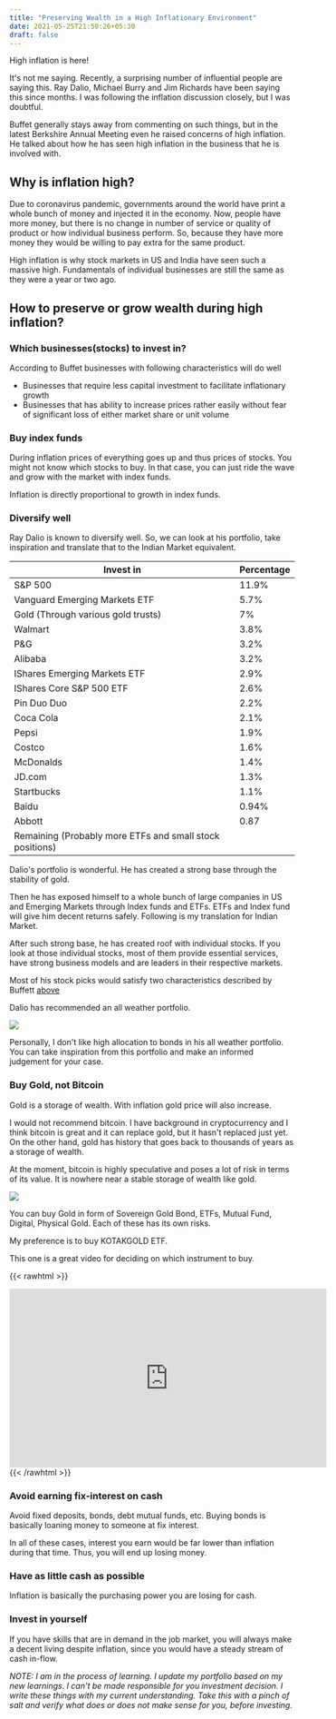 ```yaml
---
title: "Preserving Wealth in a High Inflationary Environment"
date: 2021-05-25T21:50:26+05:30
draft: false
---
```


High inflation is here!

It's not me saying. Recently, a surprising number of influential people are saying this. Ray Dalio, Michael Burry and Jim Richards have been saying this since months. I was following the inflation discussion closely, but I was doubtful.

Buffet generally stays away from commenting on such things, but in the latest Berkshire Annual Meeting even he raised concerns of high inflation. He talked about how he has seen high inflation in the business that he is involved with.

## Why is inflation high?
Due to coronavirus pandemic, governments around the world have print a whole bunch of money and injected it in the economy. Now, people have more money, but there is no change in number of service or quality of product or how individual business perform. So, because they have more money they would be willing to pay extra for the same product.

High inflation is why stock markets in US and India have seen such a massive high. Fundamentals of individual businesses are still the same as they were a year or two ago. 

## How to preserve or grow wealth during high inflation?

### Which businesses(stocks) to invest in?
According to Buffet businesses with following characteristics will do well
- Businesses that require less capital investment to facilitate inflationary growth
- Businesses that has ability to increase prices rather easily without fear of significant loss of either market share or unit volume


### Buy index funds
During inflation prices of everything goes up and thus prices of stocks. You might not know which stocks to buy. In that case, you can just ride the wave and grow with the market with index funds.

Inflation is directly proportional to growth in index funds.

### Diversify well
Ray Dalio is known to diversify well. So, we can look at his portfolio, take inspiration and translate that to the Indian Market equivalent.

| Invest in  | Percentage |
| --------------- | --------------- |
| S&P 500 | 11.9% |
| Vanguard Emerging Markets ETF | 5.7% |
| Gold (Through various gold trusts) | 7% |
| Walmart | 3.8% |
| P&G | 3.2% |
| Alibaba | 3.2% |
| IShares Emerging Markets ETF | 2.9% |
| IShares Core S&P 500 ETF | 2.6% |
| Pin Duo Duo | 2.2% |
| Coca Cola| 2.1%|
| Pepsi | 1.9% |
| Costco | 1.6% |
| McDonalds | 1.4% |
| JD.com | 1.3% |
| Startbucks | 1.1% |
| Baidu | 0.94% |
| Abbott| 0.87 |
| Remaining (Probably more ETFs and small stock positions)||

Dalio's portfolio is wonderful. He has created a strong base through the stability of gold. 

Then he has exposed himself to a whole bunch of large companies in US and Emerging Markets through Index funds and ETFs. ETFs and Index fund will give him decent returns safely.
Following is my translation for Indian Market.

After such strong base, he has created roof with individual stocks. If you look at those individual stocks, most of them provide essential services, have strong business models and are leaders in their respective markets.

Most of his stock picks would satisfy two characteristics described by Buffett [above](http://localhost:1313/posts/preserving-wealth-in-a-high-inflationary-environment/#which-businessesstocks-to-invest-in)

Dalio has recommended an all weather portfolio.

![](/images/all-weather-portfolio.png)

Personally, I don't like high allocation to bonds in his all weather portfolio. You can take inspiration from this portfolio and make an informed judgement for your case.

### Buy Gold, not Bitcoin
Gold is a storage of wealth. With inflation gold price will also increase.

I would not recommend bitcoin. I have background in cryptocurrency and I think bitcoin is great and it can replace gold, but it hasn't replaced just yet. On the other hand, gold has history that goes back to thousands of years as a storage of wealth.

At the moment, bitcoin is highly speculative and poses a lot of risk in terms of its value. It is nowhere near a stable storage of wealth like gold.

![](/images/burry-on-bitcoin.png)

You can buy Gold in form of Sovereign Gold Bond, ETFs, Mutual Fund, Digital, Physical Gold. Each of these has its own risks.

My preference is to buy KOTAKGOLD ETF.

This one is a great video for deciding on which instrument to buy.

{{< rawhtml >}}
<iframe width="560" height="315" src="https://www.youtube.com/embed/sJR0ge1779w" title="YouTube video player" frameborder="0" allow="accelerometer; autoplay; clipboard-write; encrypted-media; gyroscope; picture-in-picture" allowfullscreen></iframe>
{{< /rawhtml >}}

### Avoid earning fix-interest on cash
Avoid fixed deposits, bonds, debt mutual funds, etc. Buying bonds is basically loaning money to someone at fix interest.

In all of these cases, interest you earn would be far lower than inflation during that time. Thus, you will end up losing money.

### Have as little cash as possible
Inflation is basically the purchasing power you are losing for cash.

### Invest in yourself
If you have skills that are in demand in the job market, you will always make a decent living despite inflation, since you would have a steady stream of cash in-flow.

_NOTE: I am in the process of learning. I update my portfolio based on my new learnings. I can't be made responsible for you investment decision. I write these things with my current understanding. Take this with a pinch of salt and verify what does or does not make sense for you, before investing._